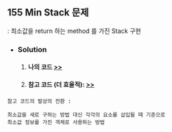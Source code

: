 ## 155 Min Stack 문제
  : 최소값을 return 하는 method 를 가진 Stack 구현

- ### Solution
  1. #### 나의 코드  [>>](solution.js)
  2. #### 참고 코드 (더 효율적): [>>](others.js)

```
참고 코드의 발상의 전환 :   

최소값을 새로 구하는 방법 대신 각각의 요소를 삽입될 때 기준으로   
최소값 정보를 가진 객체로 사용하는 방법  
```

